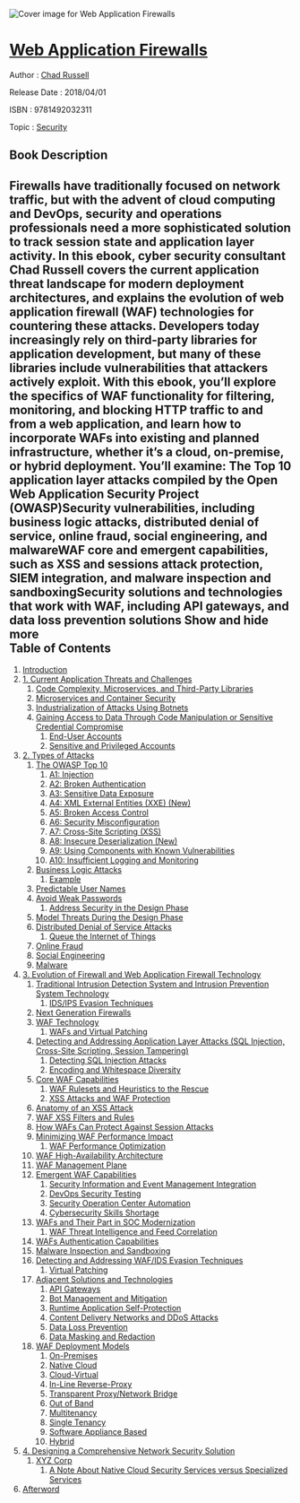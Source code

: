 ![Cover image for Web Application Firewalls](https://imgdetail.ebookreading.net/cover/cover/security/EB9781492032311.jpg)

[Web Application Firewalls](https://ebookreading.net/view/book/Web+Application+Firewalls-EB9781492032311_1.html "Web Application Firewalls")
====================================================================================================================

Author : [Chad Russell](https://ebookreading.net/search/author/Chad+Russell)

Release Date : 2018/04/01

ISBN : 9781492032311

Topic : [Security](https://ebookreading.net/search/category/security)

Book Description
-----------------

 Firewalls have traditionally focused on network traffic, but with the advent of cloud computing and DevOps, security and operations professionals need a more sophisticated solution to track session state and application layer activity. In this ebook, cyber security consultant Chad Russell covers the current application threat landscape for modern deployment architectures, and explains the evolution of web application firewall (WAF) technologies for countering these attacks.
Developers today increasingly rely on third-party libraries for application development, but many of these libraries include vulnerabilities that attackers actively exploit. With this ebook, you’ll explore the specifics of WAF functionality for filtering, monitoring, and blocking HTTP traffic to and from a web application, and learn how to incorporate WAFs into existing and planned infrastructure, whether it’s a cloud, on-premise, or hybrid deployment.
You’ll examine:
The Top 10 application layer attacks compiled by the Open Web Application Security Project (OWASP)Security vulnerabilities, including business logic attacks, distributed denial of service, online fraud, social engineering, and malwareWAF core and emergent capabilities, such as XSS and sessions attack protection, SIEM integration, and malware inspection and sandboxingSecurity solutions and technologies that work with WAF, including API gateways, and data loss prevention solutions        Show and hide more                
Table of Contents
-----------------

1. [Introduction](https://ebookreading.net/view/book/Web+Application+Firewalls-EB9781492032311_4.html#preface)
1. [1. Current Application Threats and Challenges](https://ebookreading.net/view/book/Web+Application+Firewalls-EB9781492032311_5.html#current_application)
    1. [Code Complexity, Microservices, and Third-Party Libraries](https://ebookreading.net/view/book/Web+Application+Firewalls-EB9781492032311_5.html#code_complexity_com)
    1. [Microservices and Container Security](https://ebookreading.net/view/book/Web+Application+Firewalls-EB9781492032311_5.html#microservices_and_c)
    1. [Industrialization of Attacks Using Botnets](https://ebookreading.net/view/book/Web+Application+Firewalls-EB9781492032311_5.html#industrialization_o)
    1. [Gaining Access to Data Through Code Manipulation or Sensitive Credential Compromise](https://ebookreading.net/view/book/Web+Application+Firewalls-EB9781492032311_5.html#gaining_access_to_d)
        1. [End-User Accounts](https://ebookreading.net/view/book/Web+Application+Firewalls-EB9781492032311_5.html#end-user_accounts)
        1. [Sensitive and Privileged Accounts](https://ebookreading.net/view/book/Web+Application+Firewalls-EB9781492032311_5.html#sensitive_and_privi)
1. [2. Types of Attacks](https://ebookreading.net/view/book/Web+Application+Firewalls-EB9781492032311_6.html#types_of_attacks)
    1. [The OWASP Top 10](https://ebookreading.net/view/book/Web+Application+Firewalls-EB9781492032311_6.html#the_owasp_top_10)
        1. [A1: Injection](https://ebookreading.net/view/book/Web+Application+Firewalls-EB9781492032311_6.html#a1_colon_injection)
        1. [A2: Broken Authentication](https://ebookreading.net/view/book/Web+Application+Firewalls-EB9781492032311_6.html#a2_colon_broken_aut)
        1. [A3: Sensitive Data Exposure](https://ebookreading.net/view/book/Web+Application+Firewalls-EB9781492032311_6.html#a3_colon_sensitive_)
        1. [A4: XML External Entities (XXE) (New)](https://ebookreading.net/view/book/Web+Application+Firewalls-EB9781492032311_6.html#a4_colon_xml_extern)
        1. [A5: Broken Access Control](https://ebookreading.net/view/book/Web+Application+Firewalls-EB9781492032311_6.html#a5_colon_broken_acc)
        1. [A6: Security Misconfiguration](https://ebookreading.net/view/book/Web+Application+Firewalls-EB9781492032311_6.html#a6_colon_security_m)
        1. [A7: Cross-Site Scripting (XSS)](https://ebookreading.net/view/book/Web+Application+Firewalls-EB9781492032311_6.html#a7_colon_cross-site)
        1. [A8: Insecure Deserialization (New)](https://ebookreading.net/view/book/Web+Application+Firewalls-EB9781492032311_6.html#a8_colon_insecure_d)
        1. [A9: Using Components with Known Vulnerabilities](https://ebookreading.net/view/book/Web+Application+Firewalls-EB9781492032311_6.html#a9_colon_using_comp)
        1. [A10: Insufficient Logging and Monitoring](https://ebookreading.net/view/book/Web+Application+Firewalls-EB9781492032311_6.html#a10_colon_insuffici)
    1. [Business Logic Attacks](https://ebookreading.net/view/book/Web+Application+Firewalls-EB9781492032311_6.html#business_logic_atta)
        1. [Example](https://ebookreading.net/view/book/Web+Application+Firewalls-EB9781492032311_6.html#example)
    1. [Predictable User Names](https://ebookreading.net/view/book/Web+Application+Firewalls-EB9781492032311_6.html#predictable_user_na)
    1. [Avoid Weak Passwords](https://ebookreading.net/view/book/Web+Application+Firewalls-EB9781492032311_6.html#avoid_weak_password)
        1. [Address Security in the Design Phase](https://ebookreading.net/view/book/Web+Application+Firewalls-EB9781492032311_6.html#address_security_in)
    1. [Model Threats During the Design Phase](https://ebookreading.net/view/book/Web+Application+Firewalls-EB9781492032311_6.html#threat_model_during)
    1. [Distributed Denial of Service Attacks](https://ebookreading.net/view/book/Web+Application+Firewalls-EB9781492032311_6.html#distributed_denial_)
        1. [Queue the Internet of Things](https://ebookreading.net/view/book/Web+Application+Firewalls-EB9781492032311_6.html#queue_the_internet_)
    1. [Online Fraud](https://ebookreading.net/view/book/Web+Application+Firewalls-EB9781492032311_6.html#online_fraud)
    1. [Social Engineering](https://ebookreading.net/view/book/Web+Application+Firewalls-EB9781492032311_6.html#social_engineering)
    1. [Malware](https://ebookreading.net/view/book/Web+Application+Firewalls-EB9781492032311_6.html#malware)
1. [3. Evolution of Firewall and Web Application Firewall Technology](https://ebookreading.net/view/book/Web+Application+Firewalls-EB9781492032311_7.html#evolution_of_firewa)
    1. [Traditional Intrusion Detection System and Intrusion Prevention System Technology](https://ebookreading.net/view/book/Web+Application+Firewalls-EB9781492032311_7.html#traditional_intrusi)
        1. [IDS/IPS Evasion Techniques](https://ebookreading.net/view/book/Web+Application+Firewalls-EB9781492032311_7.html#ids_solidus_ips_eva)
    1. [Next Generation Firewalls](https://ebookreading.net/view/book/Web+Application+Firewalls-EB9781492032311_7.html#next_generation_fir)
    1. [WAF Technology](https://ebookreading.net/view/book/Web+Application+Firewalls-EB9781492032311_7.html#waf_technology)
        1. [WAFs and Virtual Patching](https://ebookreading.net/view/book/Web+Application+Firewalls-EB9781492032311_7.html#wafs_and_virtual_pa)
    1. [Detecting and Addressing Application Layer Attacks (SQL Injection, Cross-Site Scripting, Session Tampering)](https://ebookreading.net/view/book/Web+Application+Firewalls-EB9781492032311_7.html#detecting_and_addre)
        1. [Detecting SQL Injection Attacks](https://ebookreading.net/view/book/Web+Application+Firewalls-EB9781492032311_7.html#detecting_sql_injec)
        1. [Encoding and Whitespace Diversity](https://ebookreading.net/view/book/Web+Application+Firewalls-EB9781492032311_7.html#encoding_and_whites)
    1. [Core WAF Capabilities](https://ebookreading.net/view/book/Web+Application+Firewalls-EB9781492032311_7.html#core_waf_capabiliti)
        1. [WAF Rulesets and Heuristics to the Rescue](https://ebookreading.net/view/book/Web+Application+Firewalls-EB9781492032311_7.html#waf_rulesets_and_he)
        1. [XSS Attacks and WAF Protection](https://ebookreading.net/view/book/Web+Application+Firewalls-EB9781492032311_7.html#xss_attacks_and_waf)
    1. [Anatomy of an XSS Attack](https://ebookreading.net/view/book/Web+Application+Firewalls-EB9781492032311_7.html#anatomy_of_an_xss_a)
    1. [WAF XSS Filters and Rules](https://ebookreading.net/view/book/Web+Application+Firewalls-EB9781492032311_7.html#waf_xss_filters_and)
    1. [How WAFs Can Protect Against Session Attacks](https://ebookreading.net/view/book/Web+Application+Firewalls-EB9781492032311_7.html#how_wafs_can_protec)
    1. [Minimizing WAF Performance Impact](https://ebookreading.net/view/book/Web+Application+Firewalls-EB9781492032311_7.html#minimizing_waf_perf)
        1. [WAF Performance Optimization](https://ebookreading.net/view/book/Web+Application+Firewalls-EB9781492032311_7.html#waf_performance_opt)
    1. [WAF High-Availability Architecture](https://ebookreading.net/view/book/Web+Application+Firewalls-EB9781492032311_7.html#waf_high-availabili)
    1. [WAF Management Plane](https://ebookreading.net/view/book/Web+Application+Firewalls-EB9781492032311_7.html#waf_management_plan)
    1. [Emergent WAF Capabilities](https://ebookreading.net/view/book/Web+Application+Firewalls-EB9781492032311_7.html#emergent_waf_capabi)
        1. [Security Information and Event Management Integration](https://ebookreading.net/view/book/Web+Application+Firewalls-EB9781492032311_7.html#security_informatio)
        1. [DevOps Security Testing](https://ebookreading.net/view/book/Web+Application+Firewalls-EB9781492032311_7.html#devops_security_tes)
        1. [Security Operation Center Automation](https://ebookreading.net/view/book/Web+Application+Firewalls-EB9781492032311_7.html#security_operation_)
        1. [Cybersecurity Skills Shortage](https://ebookreading.net/view/book/Web+Application+Firewalls-EB9781492032311_7.html#cybersecurity_skill)
    1. [WAFs and Their Part in SOC Modernization](https://ebookreading.net/view/book/Web+Application+Firewalls-EB9781492032311_7.html#wafs_and_their_part)
        1. [WAF Threat Intelligence and Feed Correlation](https://ebookreading.net/view/book/Web+Application+Firewalls-EB9781492032311_7.html#waf_threat_intellig)
    1. [WAFs Authentication Capabilities](https://ebookreading.net/view/book/Web+Application+Firewalls-EB9781492032311_7.html#wafs_authentication)
    1. [Malware Inspection and Sandboxing](https://ebookreading.net/view/book/Web+Application+Firewalls-EB9781492032311_7.html#malware_inspection_)
    1. [Detecting and Addressing WAF/IDS Evasion Techniques](https://ebookreading.net/view/book/Web+Application+Firewalls-EB9781492032311_7.html#detecting_and_addre)
        1. [Virtual Patching](https://ebookreading.net/view/book/Web+Application+Firewalls-EB9781492032311_7.html#virtual_patching)
    1. [Adjacent Solutions and Technologies](https://ebookreading.net/view/book/Web+Application+Firewalls-EB9781492032311_7.html#adjacent_solutions_)
        1. [API Gateways](https://ebookreading.net/view/book/Web+Application+Firewalls-EB9781492032311_7.html#api_gateways)
        1. [Bot Management and Mitigation](https://ebookreading.net/view/book/Web+Application+Firewalls-EB9781492032311_7.html#bot_management_and_)
        1. [Runtime Application Self-Protection](https://ebookreading.net/view/book/Web+Application+Firewalls-EB9781492032311_7.html#runtime_application)
        1. [Content Delivery Networks and DDoS Attacks](https://ebookreading.net/view/book/Web+Application+Firewalls-EB9781492032311_7.html#content_delivery_ne)
        1. [Data Loss Prevention](https://ebookreading.net/view/book/Web+Application+Firewalls-EB9781492032311_7.html#data_loss_preventio)
        1. [Data Masking and Redaction](https://ebookreading.net/view/book/Web+Application+Firewalls-EB9781492032311_7.html#data_masking_and_re)
    1. [WAF Deployment Models](https://ebookreading.net/view/book/Web+Application+Firewalls-EB9781492032311_7.html#waf_deployment_mode)
        1. [On-Premises](https://ebookreading.net/view/book/Web+Application+Firewalls-EB9781492032311_7.html#on-premises)
        1. [Native Cloud](https://ebookreading.net/view/book/Web+Application+Firewalls-EB9781492032311_7.html#native_cloud_based)
        1. [Cloud-Virtual](https://ebookreading.net/view/book/Web+Application+Firewalls-EB9781492032311_7.html#cloud)
        1. [In-Line Reverse-Proxy](https://ebookreading.net/view/book/Web+Application+Firewalls-EB9781492032311_7.html#in-line_reverse-pro)
        1. [Transparent Proxy/Network Bridge](https://ebookreading.net/view/book/Web+Application+Firewalls-EB9781492032311_7.html#transparent_proxy_s)
        1. [Out of Band](https://ebookreading.net/view/book/Web+Application+Firewalls-EB9781492032311_7.html#out_of_band)
        1. [Multitenancy](https://ebookreading.net/view/book/Web+Application+Firewalls-EB9781492032311_7.html#multitenancy)
        1. [Single Tenancy](https://ebookreading.net/view/book/Web+Application+Firewalls-EB9781492032311_7.html#single_tenancy)
        1. [Software Appliance Based](https://ebookreading.net/view/book/Web+Application+Firewalls-EB9781492032311_7.html#software_appliance_)
        1. [Hybrid](https://ebookreading.net/view/book/Web+Application+Firewalls-EB9781492032311_7.html#hybrid)
1. [4. Designing a Comprehensive Network Security Solution](https://ebookreading.net/view/book/Web+Application+Firewalls-EB9781492032311_8.html#designing_a_compreh)
    1. [XYZ Corp](https://ebookreading.net/view/book/Web+Application+Firewalls-EB9781492032311_8.html#xyz_corp)
        1. [A Note About Native Cloud Security Services versus Specialized Services](https://ebookreading.net/view/book/Web+Application+Firewalls-EB9781492032311_8.html#a_note_about_native)
1. [Afterword](https://ebookreading.net/view/book/Web+Application+Firewalls-EB9781492032311_9.html#conclusion)

